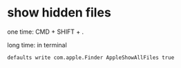 # show hidden files

one time: CMD + SHIFT + .

long time: in terminal
``` bash
defaults write com.apple.Finder AppleShowAllFiles true 
```



